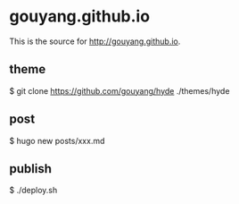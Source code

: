 # gouyang.github.io
This is the source for http://gouyang.github.io.

## theme
$ git clone https://github.com/gouyang/hyde ./themes/hyde

## post
$ hugo new posts/xxx.md

## publish
$ ./deploy.sh
